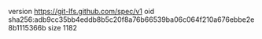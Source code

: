 version https://git-lfs.github.com/spec/v1
oid sha256:adb9cc35bb4eddb8b5c20f8a76b66539ba06c064f210a676ebbe2e8b1115366b
size 1182

